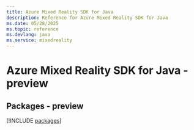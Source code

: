 ```yaml
---
title: Azure Mixed Reality SDK for Java
description: Reference for Azure Mixed Reality SDK for Java
ms.date: 05/28/2025
ms.topic: reference
ms.devlang: java
ms.service: mixedreality
---
```

# Azure Mixed Reality SDK for Java - preview
## Packages - preview
[!INCLUDE [packages](mixed-reality-index.md)]